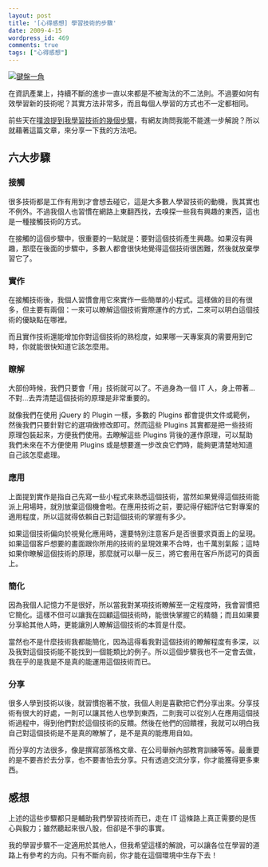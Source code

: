 ```yaml
---
layout: post
title: '[心得感想] 學習技術的步驟'
date: 2009-4-15
wordpress_id: 469
comments: true
tags: ["心得感想"]
---
```


[![鍵盤一角](http://www.jaceju.net/blog/wp-content/uploads/2009/04/p1000771.jpg)](http://www.jaceju.net/blog/wp-content/uploads/2009/04/p1000771.jpg)

在資訊產業上，持續不斷的進步一直以來都是不被淘汰的不二法則。不過要如何有效學習新的技術呢？其實方法非常多，而且每個人學習的方式也不一定都相同。

前些天在[噗浪提到我學習技術的幾個步驟](http://www.plurk.com/p/nim7c)，有網友詢問我能不能進一步解說？所以就藉著這篇文章，來分享一下我的方法吧。

<!--more-->

## 六大步驟

### 接觸

很多技術都是工作有用到才會想去碰它，這是大多數人學習技術的動機，我其實也不例外。不過我個人也習慣在網路上東翻西找，去嗅探一些我有興趣的東西，這也是一種接觸技術的方式。

在接觸的這個步驟中，很重要的一點就是：要對這個技術產生興趣。如果沒有興趣，那麼在後面的步驟中，多數人都會很快地覺得這個技術很困難，然後就放棄學習它了。

### 實作

在接觸技術後，我個人習慣會用它來實作一些簡單的小程式。這樣做的目的有很多，但主要有兩個：一來可以瞭解這個技術實際運作的方式，二來可以明白這個技術的優缺點在哪裡。

而且實作技術還能增加你對這個技術的熟稔度，如果哪一天專案真的需要用到它時，你就能很快知道它該怎麼用。

### 瞭解

大部份時候，我們只要會「用」技術就可以了。不過身為一個 IT 人，身上帶著...不對...去弄清楚這個技術的原理是非常重要的。

就像我們在使用 jQuery 的 Plugin 一樣，多數的 Plugins 都會提供文件或範例，然後我們只要針對它的選項做修改即可。然而這些 Plugins 其實都是把一些技術原理包裝起來，方便我們使用。去瞭解這些 Plugins 背後的運作原理，可以幫助我們未來在不方便使用 Plugins 或是想要進一步改良它們時，能夠更清楚地知道自己該怎麼處理。

### 應用

上面提到實作是指自己先寫一些小程式來熟悉這個技術，當然如果覺得這個技術能派上用場時，就別放棄這個機會啦。在應用技術之前，要記得仔細評估它對專案的適用程度，所以這就得依賴自己對這個技術的掌握有多少。

如果這個技術偏向於視覺化應用時，還要特別注意客戶是否很要求頁面上的呈現。如果這個客戶想要的畫面跟你所用的技術的呈現效果不合時，也千萬別氣餒；這時如果你瞭解這個技術的原理，那麼就可以舉一反三，將它套用在客戶所認可的頁面上。

### 簡化

因為我個人記憶力不是很好，所以當我對某項技術瞭解至一定程度時，我會習慣把它簡化。這樣不但可以讓我在回顧這個技術時，能很快掌握它的精髓；而且如果要分享給其他人時，更能讓別人瞭解這個技術的本質是什麼。

當然也不是什麼技術我都能簡化，因為這得看我對這個技術的瞭解程度有多深，以及我對這個技術能不能找到一個能類比的例子。所以這個步驟我也不一定會去做，我在乎的是我是不是真的能運用這個技術而已。

### 分享

很多人學到技術以後，就習慣抱著不放，我個人則是喜歡把它們分享出來。分享技術有很大的好處，一則可以讓其他人也學到東西，二則我可以從別人在應用這個技術過程中，得到他們對於這個技術的反饋。然後在他們的回饋裡，我就可以明白我自己對這個技術是不是真的瞭解了，是不是真的能應用自如。

而分享的方法很多，像是撰寫部落格文章、在公司舉辦內部教育訓練等等。最重要的是不要吝於去分享，也不要害怕去分享。只有透過交流分享，你才能獲得更多東西。

## 感想

上述的這些步驟都只是輔助我們學習技術而已，走在 IT 這條路上真正需要的是恆心與毅力；雖然聽起來很八股，但卻是不爭的事實。

我的學習步驟不一定適用於其他人，但我希望這樣的解說，可以讓各位在學習的道路上有參考的方向。只有不斷向前，你才能在這個環境中生存下去！

